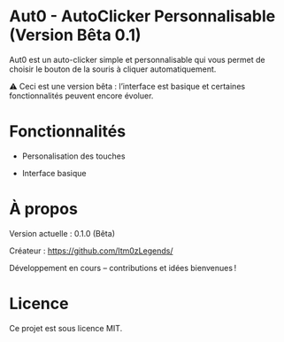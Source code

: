 # Aut0 - AutoClicker Personnalisable (Version Bêta 0.1)
Aut0 est un auto-clicker simple et personnalisable qui vous permet de choisir le bouton de la souris à cliquer automatiquement.

⚠️ Ceci est une version bêta : l’interface est basique et certaines fonctionnalités peuvent encore évoluer.


# Fonctionnalités

- Personalisation des touches

- Interface basique

# À propos
Version actuelle : 0.1.0 (Bêta)

Créateur : https://github.com/Itm0zLegends/

Développement en cours – contributions et idées bienvenues !

# Licence
Ce projet est sous licence MIT.
